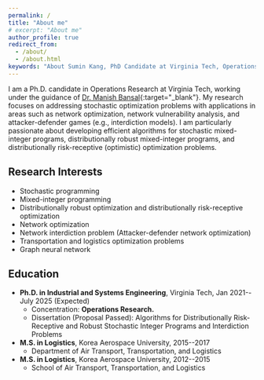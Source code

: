 ```yaml
---
permalink: /
title: "About me"
# excerpt: "About me"
author_profile: true
redirect_from: 
  - /about/
  - /about.html
keywords: "About Sumin Kang, PhD Candidate at Virginia Tech, Operations Research"
---
```


I am a Ph.D. candidate in Operations Research at Virginia Tech, working under the guidance of [Dr. Manish Bansal](https://www.ise.vt.edu/people/faculty/bansal.html){:target="_blank"}. 
My research focuses on addressing stochastic optimization problems with applications in areas such as network optimization, network vulnerability analysis, and attacker-defender games (e.g., interdiction models). I am particularly passionate about developing efficient algorithms for stochastic mixed-integer programs, distributionally robust mixed-integer programs, and distributionally risk-receptive (optimistic) optimization problems.

## Research Interests
- Stochastic programming
- Mixed-integer programming
- Distributionally robust optimization and distributionally risk-receptive optimization
- Network optimization
- Network interdiction problem (Attacker-defender network optimization)
- Transportation and logistics optimization problems
- Graph neural network

## Education
- **Ph.D. in Industrial and Systems Engineering**, Virginia Tech, Jan 2021--July 2025 (Expected)
  - Concentration: **Operations Research.**
  - Dissertation (Proposal Passed): Algorithms for Distributionally Risk-Receptive and Robust Stochastic Integer Programs and Interdiction Problems
- **M.S. in Logistics**, Korea Aerospace University, 2015--2017
  - Department of Air Transport, Transportation, and Logistics
- **M.S. in Logistics**, Korea Aerospace University, 2012--2015
  - School of Air Transport, Transportation, and Logistics

<!-- ## Research Projects (To be specified)
- Distributionally Risk-aversion and Risk-receptiveness
- Multistage Stochastic Mixed-integer Programming
- Network Interdiction -->